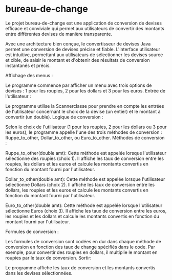 # bureau-de-change

Le projet bureau-de-change est une application de conversion de devises efficace et conviviale qui permet aux utilisateurs de convertir des montants entre différentes devises de manière transparente.

Avec une architecture bien conçue, le convertisseur de devises Java permet une conversion de devises précise et fiable. L'interface utilisateur est intuitive, permettant aux utilisateurs de sélectionner les devises source et cible, de saisir le montant et d'obtenir des résultats de conversion instantanés et précis.

Affichage des menus :

Le programme commence par afficher un menu avec trois options de devises : 1 pour les roupies, 2 pour les dollars et 3 pour les euros.
Entrée de l'utilisateur :

Le programme utilise la Scannerclasse pour prendre en compte les entrées de l'utilisateur concernant le choix de la devise (un entier) et le montant à convertir (un double).
Logique de conversion :

Selon le choix de l'utilisateur (1 pour les roupies, 2 pour les dollars ou 3 pour les euros), le programme appelle l'une des trois méthodes de conversion : Ruppe_to_other, Dollar_to_other, ou Euro_to_other.
Méthodes de conversion :

Ruppe_to_other(double amt): Cette méthode est appelée lorsque l'utilisateur sélectionne des roupies (choix 1). Il affiche les taux de conversion entre les roupies, les dollars et les euros et calcule les montants convertis en fonction du montant fourni par l'utilisateur.

Dollar_to_other(double amt): Cette méthode est appelée lorsque l'utilisateur sélectionne Dollars (choix 2). Il affiche les taux de conversion entre les dollars, les roupies et les euros et calcule les montants convertis en fonction du montant fourni par l'utilisateur.

Euro_to_other(double amt): Cette méthode est appelée lorsque l'utilisateur sélectionne Euros (choix 3). Il affiche les taux de conversion entre les euros, les roupies et les dollars et calcule les montants convertis en fonction du montant fourni par l'utilisateur.

Formules de conversion :

Les formules de conversion sont codées en dur dans chaque méthode de conversion en fonction des taux de change spécifiés dans le code. Par exemple, pour convertir des roupies en dollars, il multiplie le montant en roupies par le taux de conversion.
Sortir:

Le programme affiche les taux de conversion et les montants convertis dans les devises sélectionnées.
